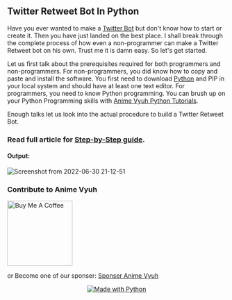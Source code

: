 ## Twitter Retweet Bot In Python

Have you ever wanted to make a [Twitter Bot](https://twitter.com/AnimeVyuh) but don't know how to start or create it. Then you have just landed on the best place. I shall break through the complete process of how even a non-programmer can make a Twitter Retweet bot on his own. Trust me it is damn easy. So let's get started.

Let us first talk about the prerequisites required for both programmers and non-programmers. For non-programmers, you did know how to copy and paste and install the software. You first need to download [Python](https://animevyuh.org/learn-python/) and PIP in your local system and should have at least one text editor. For programmers, you need to know Python programming. You can brush up on your Python Programming skills with [Anime Vyuh Python Tutorials](https://animevyuh.org/category/python-tutorials/).

Enough talks let us look into the actual procedure to build a Twitter Retweet Bot.

### Read full article for [Step-by-Step guide](https://animevyuh.org/twitter-retweet-bot/).

#### Output:
![Screenshot from 2022-06-30 21-12-51](https://user-images.githubusercontent.com/66197713/176720798-b84dec8b-5580-4425-bbe5-8962aef66d1b.png)

### Contribute to Anime Vyuh

<a href="https://www.buymeacoffee.com/trjtarun" target="_blank"><img src="https://cdn.buymeacoffee.com/buttons/v2/default-yellow.png" alt="Buy Me A Coffee" width="150" ></a>

or Become one of our sponser: [Sponser Anime Vyuh](https://github.com/sponsors/lucifertrj)

<p align="center">
<a href="https://www.python.org/">
    <img src="http://ForTheBadge.com/images/badges/made-with-python.svg" alt="Made with Python" />
</a>
</p>
